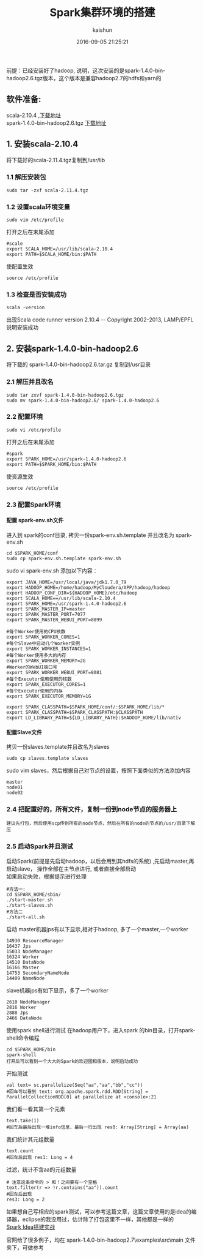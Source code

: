 ﻿---
title: Spark集群环境的搭建
date: 2016-09-05 21:25:21
tags: [spark]
categories: [大数据,spark]
author: kaishun
id: 31
permalink: spark-cluster-install
---


前提：已经安装好了hadoop, 说明，这次安装的是spark-1.4.0-bin-hadoop2.6.tgz版本，这个版本是兼容hadoop2.7的hdfs和yarn的
## 软件准备:   
scala-2.10.4 ,[下载地址](http://www.scala-lang.org/)  
spark-1.4.0-bin-hadoop2.6.tgz [下载地址](http://spark.apache.org/downloads.html)
## 1. 安装scala-2.10.4
将下载好的scala-2.11.4.tgz复制到/usr/lib  
<!-- more -->
### 1.1 解压安装包
```shell
sudo tar -zxf scala-2.11.4.tgz
```  
### 1.2 设置scala环境变量
```shell
sudo vim /etc/profile
```   
打开之后在末尾添加
```shell
#scale
export SCALA_HOME=/usr/lib/scala-2.10.4
export PATH=$SCALA_HOME/bin:$PATH
```
使配置生效
```shell
source /etc/profile
```
### 1.3 检查是否安装成功
```shell
scala -version
```
出现Scala code runner version 2.10.4 -- Copyright 2002-2013, LAMP/EPFL说明安装成功  

## 2. 安装spark-1.4.0-bin-hadoop2.6
将下载的 spark-1.4.0-bin-hadoop2.6.tar.gz 复制到/usr目录  
### 2.1 解压并且改名
```shell
sudo tar zxvf spark-1.4.0-bin-hadoop2.6.tgz
sudo mv spark-1.4.0-bin-hadoop2.6/ spark-1.4.0-hadoop2.6
```
### 2.2 配置环境
```shell
sudo vi /etc/profile
``` 
打开之后在末尾添加
```shell
#spark
export SPARK_HOME=/usr/spark-1.4.0-hadoop2.6
export PATH=$SPARK_HOME/bin:$PATH
```  
使资源生效
```
source /etc/profile
```  
### 2.3 配置Spark环境
#### 配置 spark-env.sh文件
进入到 spark的conf目录, 拷贝一份spark-env.sh.template  并且改名为 spark-env.sh
```shell
cd $SPARK_HOME/conf
sudo cp spark-env.sh.template spark-env.sh
```
sudo vi spark-env.sh 添加以下内容：
```shell
export JAVA_HOME=/usr/local/java/jdk1.7.0_79
export HADOOP_HOME=/home/hadoop/MyCloudera/APP/hadoop/hadoop
export HADOOP_CONF_DIR=${HADOOP_HOME}/etc/hadoop
export SCALA_HOME==/usr/lib/scala-2.10.4
export SPARK_HOME=/usr/spark-1.4.0-hadoop2.6
export SPARK_MASTER_IP=master
export SPARK_MASTER_PORT=7077
export SPARK_MASTER_WEBUI_PORT=8099

#每个Worker使用的CPU核数
export SPARK_WORKER_CORES=1
#每个Slave中启动几个Worker实例
export SPARK_WORKER_INSTANCES=1
#每个Worker使用多大的内存
export SPARK_WORKER_MEMORY=2G
#Worker的WebUI端口号
export SPARK_WORKER_WEBUI_PORT=8081
#每个Executor使用使用的核数
export SPARK_EXECUTOR_CORES=1
#每个Executor使用的内存
export SPARK_EXECUTOR_MEMORY=1G

export SPARK_CLASSPATH=$SPARK_HOME/conf/:$SPARK_HOME/lib/*
export SPARK_CLASSPATH=$SPARK_CLASSPATH:$CLASSPATH
export LD_LIBRARY_PATH=${LD_LIBRARY_PATH}:$HADOOP_HOME/lib/nativ
```
#### 配置Slave文件  
拷贝一份slaves.template并且改名为slaves  
```shell
sudo cp slaves.template slaves
```  
sudo vim slaves，然后根据自己对节点的设置，按照下面类似的方法添加内容
```shell
master
node01
node02
```  
### 2.4 把配置好的，所有文件，复制一份到node节点的服务器上
```shell
建议先打包，然后使用scp传到所有的node节点，然后在所有的node的节点的/usr/目录下解压
```

### 2.5 启动Spark并且测试
启动Spark(前提是先启动hadoop，以后会用到其hdfs的系统) ,先启动master,再启动slave， 操作全部在主节点进行, 或者直接全部启动  
如果启动失败，根据提示进行处理
```shell
#方法一:
cd $SPARK_HOME/sbin/
./start-master.sh
./start-slaves.sh
#方法二
./start-all.sh
```
启动 master机器jps有以下显示,相对于hadoop, 多了一个master,一个worker

```
14930 ResourceManager
16437 Jps
15033 NodeManager
16324 Worker
14510 DataNode
16166 Master
14753 SecondaryNameNode
14409 NameNode
```
slave机器jps有如下显示，多了一个worker
```
2610 NodeManager
2816 Worker
2888 Jps
2466 DataNode
```


使用spark shell进行测试
在hadoop用户下，进入spark 的bin目录，打开spark-shell命令编程
```shell 
cd $SPARK_HOME/bin
spark-shell 
打开后可以看到一个大大的Spark的欢迎图和版本，说明启动成功
```  
开始测试
```
val text= sc.parallelize(Seq("aa","aa","bb","cc"))
#回车可以看到 text: org.apache.spark.rdd.RDD[String] = ParallelCollectionRDD[0] at parallelize at <console>:21
```
我们看一看其第一个元素
```
text.take(1)
#回车后最后出现一堆info信息，最后一行出现 res0: Array[String] = Array(aa)
```
我们统计其元组数量
```
text.count
#回车后出现 res1: Long = 4
```
过滤，统计不含aa的元组数量
```
# 注意这条命令的 > 和！之间要有一个空格
text.filter(r => !r.contains("aa")).count
#回车后出现
res3: Long = 2
```  

如果想自己写相应的spark测试，可以参考这篇文章，这篇文章使用的是idea的编译器，eclipse的我没用过，估计除了打包这里不一样，其他都是一样的  
[Spark Idea搭建实战](http://www.cnblogs.com/shishanyuan/p/4721120.html)

官网给了很多例子，均在 spark-1.4.0-bin-hadoop2.7\examples\src\main 文件夹下，可做参考
